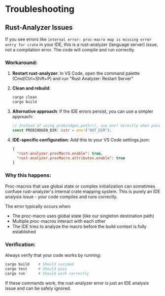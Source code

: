 # Troubleshooting

## Rust-Analyzer Issues

If you see errors like `internal error: proc-macro map is missing error entry for crate` in your IDE, this is a rust-analyzer (language server) issue, not a compilation error. The code will compile and run correctly.

### Workaround:

1. **Restart rust-analyzer**: In VS Code, open the command palette (Cmd/Ctrl+Shift+P) and run "Rust Analyzer: Restart Server"

2. **Clean and rebuild**: 
   ```bash
   cargo clean
   cargo build
   ```

3. **Alternative approach**: If the IDE errors persist, you can use a simpler approach:
   ```rust
   // Instead of using prebindgen_path!(), use env! directly when possible
   const PREBINDGEN_DIR: &str = env!("OUT_DIR");
   ```

4. **IDE-specific configuration**: Add this to your VS Code settings.json:
   ```json
   {
     "rust-analyzer.procMacro.enable": true,
     "rust-analyzer.procMacro.attributes.enable": true
   }
   ```

### Why this happens:

Proc-macros that use global state or complex initialization can sometimes confuse rust-analyzer's internal crate mapping system. This is purely an IDE analysis issue - your code compiles and runs correctly.

The error typically occurs when:
- The proc-macro uses global state (like our singleton destination path)
- Multiple proc-macros interact with each other
- The IDE tries to analyze the macro before the build context is fully established

### Verification:

Always verify that your code works by running:
```bash
cargo build    # Should succeed
cargo test     # Should pass
cargo run      # Should work correctly
```

If these commands work, the rust-analyzer error is just an IDE analysis issue and can be safely ignored.
